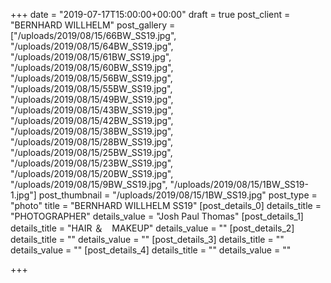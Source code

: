 +++
date = "2019-07-17T15:00:00+00:00"
draft = true
post_client = "BERNHARD WILLHELM"
post_gallery = ["/uploads/2019/08/15/66BW_SS19.jpg", "/uploads/2019/08/15/64BW_SS19.jpg", "/uploads/2019/08/15/61BW_SS19.jpg", "/uploads/2019/08/15/60BW_SS19.jpg", "/uploads/2019/08/15/56BW_SS19.jpg", "/uploads/2019/08/15/55BW_SS19.jpg", "/uploads/2019/08/15/49BW_SS19.jpg", "/uploads/2019/08/15/43BW_SS19.jpg", "/uploads/2019/08/15/42BW_SS19.jpg", "/uploads/2019/08/15/38BW_SS19.jpg", "/uploads/2019/08/15/28BW_SS19.jpg", "/uploads/2019/08/15/25BW_SS19.jpg", "/uploads/2019/08/15/23BW_SS19.jpg", "/uploads/2019/08/15/20BW_SS19.jpg", "/uploads/2019/08/15/9BW_SS19.jpg", "/uploads/2019/08/15/1BW_SS19-1.jpg"]
post_thumbnail = "/uploads/2019/08/15/1BW_SS19.jpg"
post_type = "photo"
title = "BERNHARD WILLHELM SS19"
[post_details_0]
details_title = "PHOTOGRAPHER"
details_value = "Josh Paul Thomas"
[post_details_1]
details_title = "HAIR ＆　MAKEUP"
details_value = ""
[post_details_2]
details_title = ""
details_value = ""
[post_details_3]
details_title = ""
details_value = ""
[post_details_4]
details_title = ""
details_value = ""

+++
